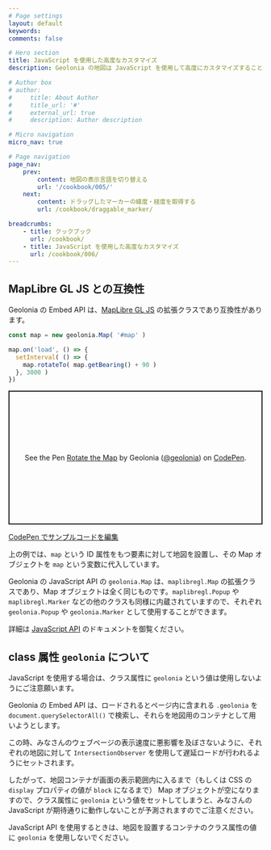 ```yaml
---
# Page settings
layout: default
keywords:
comments: false

# Hero section
title: JavaScript を使用した高度なカスタマイズ
description: Geolonia の地図は JavaScript を使用して高度にカスタマイズすることができます。このページでは、JavaScript を使用する場合の注意点を説明します。

# Author box
# author:
#     title: About Author
#     title_url: '#'
#     external_url: true
#     description: Author description

# Micro navigation
micro_nav: true

# Page navigation
page_nav:
    prev:
        content: 地図の表示言語を切り替える
        url: '/cookbook/005/'
    next:
        content: ドラッグしたマーカーの緯度・経度を取得する
        url: /cookbook/draggable_marker/

breadcrumbs:
    - title: クックブック
      url: /cookbook/
    - title: JavaScript を使用した高度なカスタマイズ
      url: /cookbook/006/
---
```


## MapLibre GL JS との互換性

Geolonia の Embed API は、[MapLibre GL JS](https://maplibre.org/maplibre-gl-js-docs/api/) の拡張クラスであり互換性があります。

```javascript
const map = new geolonia.Map( '#map' )

map.on('load', () => {
  setInterval( () => {
    map.rotateTo( map.getBearing() + 90 )
  }, 3000 )
})
```

<p class="codepen" data-height="265" data-theme-id="dark" data-default-tab="html,result" data-user="geolonia" data-slug-hash="poJLoBq" style="height: 265px; box-sizing: border-box; display: flex; align-items: center; justify-content: center; border: 2px solid; margin: 1em 0; padding: 1em;" data-pen-title="Rotate the Map">
  <span>See the Pen <a href="https://codepen.io/geolonia/pen/poJLoBq">
  Rotate the Map</a> by Geolonia (<a href="https://codepen.io/geolonia">@geolonia</a>)
  on <a href="https://codepen.io">CodePen</a>.</span>
</p>
<script async src="https://static.codepen.io/assets/embed/ei.js"></script>

<a class="codepen" href="https://codepen.io/geolonia/pen/poJLoBq" target="codepen"><i class="icon icon--codepen"></i> CodePen でサンプルコードを編集</a>

上の例では、`map` という ID 属性をもつ要素に対して地図を設置し、その Map オブジェクトを `map` という変数に代入しています。

Geolonia の JavaScript API の `geolonia.Map` は、`maplibregl.Map` の拡張クラスであり、Map オブジェクトは全く同じものです。`maplibregl.Popup` や `maplibregl.Marker` などの他のクラスも同様に内蔵されていますので、それぞれ `geolonia.Popup` や `geolonia.Marker` として使用することができます。

詳細は [JavaScript API](/embed-api/javascript/) のドキュメントを御覧ください。

## class 属性 `geolonia` について

JavaScript を使用する場合は、クラス属性に `geolonia` という値は使用しないようにご注意願います。

Geolonia の Embed API は、ロードされるとページ内に含まれる `.geolonia` を `document.querySelectorAll()` で検索し、それらを地図用のコンテナとして用いようとします。

この時、みなさんのウェブページの表示速度に悪影響を及ぼさないように、それぞれの地図に対して `IntersectionObserver` を使用して遅延ロードが行われるようにセットされます。

したがって、地図コンテナが画面の表示範囲内に入るまで（もしくは CSS の `display` プロパティの値が `block` になるまで） Map オブジェクトが空になりますので、クラス属性に `geolonia` という値をセットしてしまうと、みなさんの JavaScript が期待通りに動作しないことが予測されますのでご注意ください。

<div class="callout callout--danger">
JavaScript API を使用するときは、地図を設置するコンテナのクラス属性の値に <code>geolonia</code> を使用しないでください。
</div>
